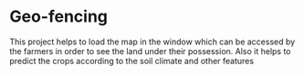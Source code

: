 # Geo-fencing
This project helps to load the map in the window which can be accessed by the farmers in order to see the land under their possession. Also it helps to predict the crops according to the soil climate and other features 
